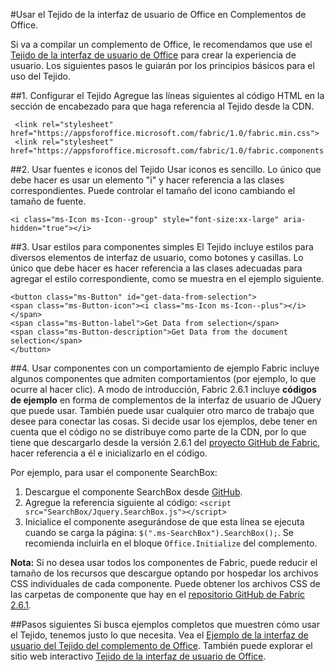
#Usar el Tejido de la interfaz de usuario de Office en Complementos de Office.

Si va a compilar un complemento de Office, le recomendamos que use el [Tejido de la interfaz de usuario de Office](https://github.com/OfficeDev/Office-UI-Fabric) para crear la experiencia de usuario. Los siguientes pasos le guiarán por los principios básicos para el uso del Tejido.  

##1. Configurar el Tejido
Agregue las líneas siguientes al código HTML en la sección de encabezado para que haga referencia al Tejido desde la CDN.

     <link rel="stylesheet" href="https://appsforoffice.microsoft.com/fabric/1.0/fabric.min.css">
     <link rel="stylesheet" href="https://appsforoffice.microsoft.com/fabric/1.0/fabric.components.min.css">


##2. Usar fuentes e iconos del Tejido
Usar iconos es sencillo. Lo único que debe hacer es usar un elemento "i" y hacer referencia a las clases correspondientes. Puede controlar el tamaño del icono cambiando el tamaño de fuente.

    <i class="ms-Icon ms-Icon--group" style="font-size:xx-large" aria-hidden="true"></i>


##3. Usar estilos para componentes simples
El Tejido incluye estilos para diversos elementos de interfaz de usuario, como botones y casillas. Lo único que debe hacer es hacer referencia a las clases adecuadas para agregar el estilo correspondiente, como se muestra en el ejemplo siguiente.

    <button class="ms-Button" id="get-data-from-selection">
    <span class="ms-Button-icon"><i class="ms-Icon ms-Icon--plus"></i></span>
    <span class="ms-Button-label">Get Data from selection</span>
    <span class="ms-Button-description">Get Data from the document selection</span>
    </button>

##4. Usar componentes con un comportamiento de ejemplo
Fabric incluye algunos componentes que admiten comportamientos (por ejemplo, lo que ocurre al hacer clic). A modo de introducción, Fabric 2.6.1 incluye **códigos de ejemplo** en forma de complementos de la interfaz de usuario de JQuery que puede usar. También puede usar cualquier otro marco de trabajo que desee para conectar las cosas. Si decide usar los ejemplos, debe tener en cuenta que el código no se distribuye como parte de la CDN, por lo que tiene que descargarlo desde la versión 2.6.1 del [proyecto GitHub de Fabric](https://github.com/OfficeDev/office-ui-fabric-core/tree/release/2.6.1), hacer referencia a él e inicializarlo en el código. 

Por ejemplo, para usar el componente SearchBox:

1. Descargue el componente SearchBox desde [GitHub](https://github.com/OfficeDev/office-ui-fabric-core/tree/release/2.6.1/src/components/SearchBox).
2. Agregue la referencia siguiente al código: `<script src="SearchBox/Jquery.SearchBox.js"></script>`
3. Inicialice el componente asegurándose de que esta línea se ejecuta cuando se carga la página: `$(".ms-SearchBox").SearchBox();`. Se recomienda incluirla en el bloque `Office.Initialize` del complemento.     

**Nota:** Si no desea usar todos los componentes de Fabric, puede reducir el tamaño de los recursos que descargue optando por hospedar los archivos CSS individuales de cada componente. Puede obtener los archivos CSS de las carpetas de componente que hay en el [repositorio GitHub de Fabric 2.6.1](https://github.com/OfficeDev/office-ui-fabric-core/tree/release/2.6.1). 


##Pasos siguientes
Si busca ejemplos completos que muestren cómo usar el Tejido, tenemos justo lo que necesita. Vea el [Ejemplo de la interfaz de usuario del Tejido del complemento de Office](https://github.com/OfficeDev/Office-Add-in-Fabric-UI-Sample). También puede explorar el sitio web interactivo [Tejido de la interfaz de usuario de Office](https://github.com/OfficeDev/Office-UI-Fabric).

